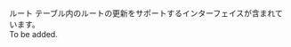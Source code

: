 <Namespace Name="Microsoft.Azure.Management.Network.Fluent.Route.Update">
  <Docs>
    <summary>ルート テーブル内のルートの更新をサポートするインターフェイスが含まれています。</summary> 
    <remarks>To be added.</remarks>
  </Docs>
</Namespace>
